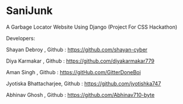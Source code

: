 # SaniJunk 
A Garbage Locator Website Using Django (Project For CSS Hackathon)


Developers:

  Shayan Debroy , Github : https://github.com/shayan-cyber
  
  
  Diya Karmakar , Github : https://github.com/diyakarmakar779
  
  
  Aman Singh , Github : https://gitHub.com/GitterDoneBoi
  
  
  Jyotiska Bhattacharjee, Github : https://github.com/jyotishka747
  
  
  Abhinav Ghosh , Github : https://github.com/Abhinav710-byte
